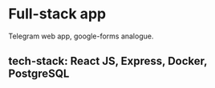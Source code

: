 # Full-stack app
Telegram web app, google-forms analogue.
## tech-stack: React JS, Express, Docker, PostgreSQL
